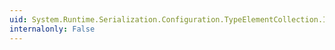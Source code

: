 ```yaml
---
uid: System.Runtime.Serialization.Configuration.TypeElementCollection.IndexOf(System.Runtime.Serialization.Configuration.TypeElement)
internalonly: False
---
```

